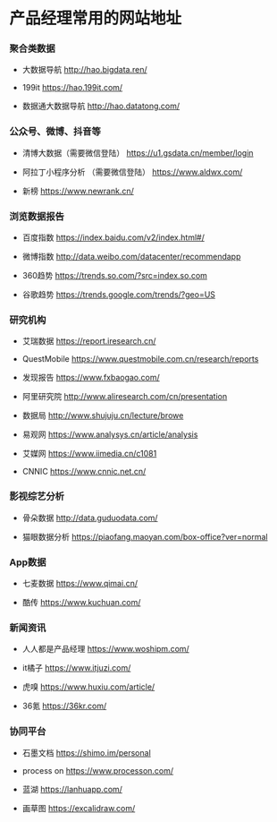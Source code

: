 # 产品经理常用的网站地址



### 聚合类数据

- 大数据导航 http://hao.bigdata.ren/

- 199it https://hao.199it.com/

- 数据通大数据导航 http://hao.datatong.com/




### 公众号、微博、抖音等

- 清博大数据（需要微信登陆） https://u1.gsdata.cn/member/login

- 阿拉丁小程序分析 （需要微信登陆） https://www.aldwx.com/

- 新榜 https://www.newrank.cn/




### 浏览数据报告

- 百度指数 https://index.baidu.com/v2/index.html#/

- 微博指数 http://data.weibo.com/datacenter/recommendapp

- 360趋势 https://trends.so.com/?src=index.so.com
- 谷歌趋势 https://trends.google.com/trends/?geo=US




### 研究机构

- 艾瑞数据 https://report.iresearch.cn/

- QuestMobile https://www.questmobile.com.cn/research/reports

- 发现报告 https://www.fxbaogao.com/

- 阿里研究院 http://www.aliresearch.com/cn/presentation

- 数据局 http://www.shujuju.cn/lecture/browe

- 易观网 https://www.analysys.cn/article/analysis

- 艾媒网 https://www.iimedia.cn/c1081

- CNNIC https://www.cnnic.net.cn/




### 影视综艺分析

- 骨朵数据 http://data.guduodata.com/

- 猫眼数据分析 https://piaofang.maoyan.com/box-office?ver=normal




### App数据
- 七麦数据 https://www.qimai.cn/

- 酷传 https://www.kuchuan.com/




### 新闻资讯
- 人人都是产品经理 https://www.woshipm.com/

- it橘子 https://www.itjuzi.com/

- 虎嗅 https://www.huxiu.com/article/

- 36氪 https://36kr.com/



### 协同平台
- 石墨文档 https://shimo.im/personal

- process on https://www.processon.com/

- 蓝湖 https://lanhuapp.com/

- 画草图 https://excalidraw.com/



